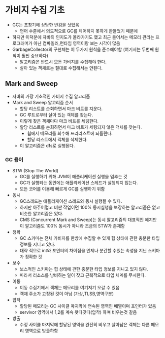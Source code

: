 # 가비지 수집 기초
- GC는 초창기에 상당한 반감을 삿었음
  - 언어 수준에서 의도적으로 GC를 제어하지 못하게 만들었기 때문에
- 하지만 이덕분에 자바의 인지도가 올라가기도 했고 최근 들어서는 메모리 관리는 프로그래머가 아닌 컴파일러,런타임 영역이랑 보는 시각이 많음
- GarbageCollector의 구현체는 이 두가지 원칙을 준수해야함 (여기서는 두번째 원칙이 훨씬 중요하다)
  - 알고리즘은 반드시 모든 가비지를 수집해야 한다.
  - 살아 있는 객체로는 절대로 수집해서는 안된다.
## Mark and Sweep
- 자바의 가장 기초적인 가비지 수집 알고리즘
- Mark and Sweep 알고리즘 순서
  - 할당 리스트를 순회하면서 마크 비트를 지운다.
  - GC 루트로부터 살아 있는 객체를 찾는다.
  - 이렇게 찾은 객체마다 마크 비트를 세팅한다.
  - 할당 리스트를 순회하면서 마크 비트가 세팅되지 않은 객체를 찾는다.
    - 힙에서 메모리를 회수해 프리리스트에 되돌린다.
    - 할당 리스트에서 객체를 삭제한다.
  - 이 알고리즘은 dfs로 실행된다.
### GC 용어
- STW (Stop The World)
  - GC를 실행하기 위해 JVM이 애플리케이션 실행을 멈추는 것
  - GC가 실행되는 동안에는 애플리케이션 스레드가 실행되지 않는다.
  - 모든 코어를 이용해 빠르게 GC를 실행하기 위함
- 동시
  - GC스레드는 애플리케이션 스레드와 동시 실행될 수 있다.
  - 하지만 아주어렵고 비싼 작업이면 100% 동시실행을 보장하는 알고리즘은 없고 비슷한 알고리즘은 있다.
  - CMS (Concurrent Mark and Sweep)는 동시 알고리즘의 대표적인 예지만 이 알고리즘도 100% 동시가 아니라 조금의 STW가 존재함
- 정확
  - GC 스키마는 전체 가비지를 한방에 수집할 수 있게 힙 상태에 관한 충분한 타입 정보를 지니고 있다.
  - 대략 적으로 int와 포인터의 차이점을 언제나 분간할 수있는 속성을 지닌 스키마가 정확한 것
- 보수
  - 보스적인 스키마는 힙 상태에 관한 충분한 타입 정보를 지니고 있지 않다.
  - 따라서 리소스를 낭비하는 일이 잦고 근복적으로 타입 체계를 무시한다.
- 이동
  - 이동 수집기에서 객체는 메모리를 여기저기 오갈 수 있음
  - 객체 주소가 고정된 것이 아님 (가상,TLSB,영역구분)
- 압착
  - 할당된 메모리는 GC 사이클 마지막에 연속된 영역인 배열이며 포인터가 있음
  - servivor 영역에서 1,2를 계속 왓다갓다(압착) 하며 비우는것 같음
- 방출
  - 수정 사이클 마지막에 할당된 영역을 완전히 비우고 살아남은 객체는 다른 메모리 영역으로 방출하함